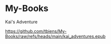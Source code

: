 # My-Books

Kai's Adventure

https://github.com/tbiens/My-Books/raw/refs/heads/main/kai_adventures.epub
